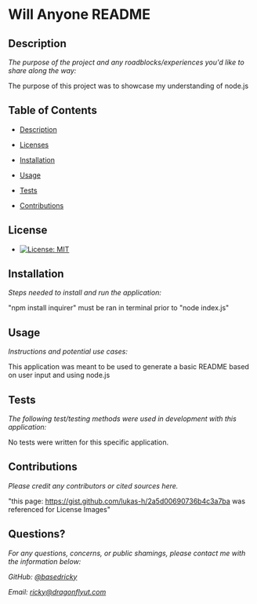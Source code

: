 
  
  # Will Anyone README
  

  ## Description

  *The purpose of the project and any roadblocks/experiences you'd like to share along the way:*

  The purpose of this project was to showcase my understanding of node.js

  
  ## Table of Contents
 
  * [Description](#description)

  * [Licenses](#licenses)  

  * [Installation](#installation)  

  * [Usage](#usage)  

  * [Tests](#tests)
  
  * [Contributions](#contributions)
  
  ## License
  
  * [![License: MIT](https://img.shields.io/badge/License-MIT-yellow.svg)](https://opensource.org/licenses/MIT)
  
  
  ## Installation
  
  *Steps needed to install and run the application:*
  
  "npm install inquirer" must be ran in terminal prior to "node index.js"
  
  ## Usage 
  
  *Instructions and potential use cases:*
  
  This application was meant to be used to generate a basic README based on user input and using node.js
  
  ## Tests 
  
  *The following test/testing methods were used in development with this application:*
  
  No tests were written for this specific application.
  
  ## Contributions
  
  *Please credit any contributors or cited sources here.*
  
  "this page: https://gist.github.com/lukas-h/2a5d00690736b4c3a7ba was referenced for License Images"
   
  ## Questions?
   
  *For any questions, concerns, or public shamings, please contact me with the information below:*
 
  *GitHub: [@basedricky](www.github.com/basedricky)*
    
  *Email: ricky@dragonflyut.com*
  